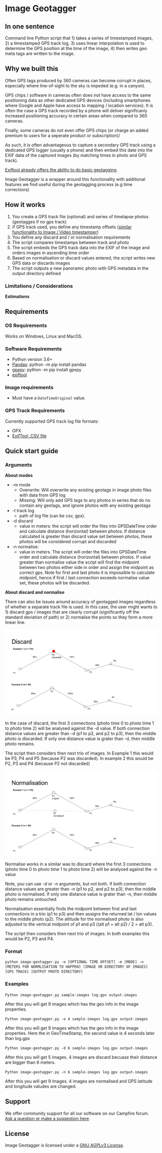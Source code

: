 # Image Geotagger

## In one sentence

Command line Python script that 1) takes a series of timestamped images, 2) a timestamped GPS track log, 3) uses linear interpolation is used to determine the GPS position at the time of the image, 4) then writes geo meta tags are written to the image.

## Why we built this

Often GPS tags produced by 360 cameras can become corrupt in places, especially where line-of-sight to the sky is impeded (e.g. in a canyon).

GPS chips / software in cameras often does not have access to the same positioning data as other dedicated GPS devices (including smartphones where Google and Apple have access to mapping / location services). It is often the case a GPS track recorded by a phone will deliver significanly increased positioning accuracy in certain areas when compared to 360 cameras.

Finally, some cameras do not even offer GPS chips (or charge an added premium to users for a seperate product or subscription)/

As such, it is often advantageous to capture a secondary GPS track using a dedicated GPS logger (usually a phone) and then embed this date into the EXIF data of the captured images (by matching times in photo and GPS track).

[Exiftool already offers the ability to do basic geotagging](https://exiftool.org/geotag.html).

Image Geotagger is a wrapper around this functionality with additional features we find useful during the geotagging process (e.g time corrections)

## How it works

1. You create a GPS track file (optional) and series of timelapse photos (geotagges if no gps track)
2. If GPS track used, you define any timestamp offsets ([similar functionality to Image / Video timestamper](https://github.com/trek-view/image-video-timestamper))
3. You define any discard and / or normalisation requirements
4. The script compares timestamps between track and photo
5. The script embeds the GPS track data into the EXIF of the image and orders images in ascending time order
6. Based on normalisation or discard values entered, the script writes new GPS data or discards images
7. The script outputs a new panoramic photo with GPS metadata in the output directory defined


### Limitations / Considerations

**Estimations**





## Requirements

### OS Requirements

Works on Windows, Linux and MacOS.

### Software Requirements

* Python version 3.6+
* [Pandas](https://pandas.pydata.org/docs/): python -m pip install pandas
* [gpxpy](https://pypi.org/project/gpxpy/): python -m pip install gpxpy
* [exiftool](https://exiftool.org/)

### Image requirements

* Must have a `DateTimeOriginal` value.

### GPS Track Requirements

Currently supported GPS track log file formats:

* GPX
* [ExifTool .CSV file](https://exiftool.org/geotag.html#CSVFormat)

## Quick start guide

### Arguments

**About modes**

* -m mode
	- Overwrite: Will overwrite any existing geotags in image photo files with data from GPS log
	- Missing: Will only add GPS tags to any photos in series that do no contain any geotags, and ignore photos with any existing geotags
* -t track log
    - path of log file (can be csv, gpx).  
* -d discard
	- value in meters: the script will order the files into GPSDateTime order and calculate distance (horizontal) between photos. If distance calculated is greater than discard value set between photos, these photos will be considered corrupt and discarded
* -n normalise: 
	- value in meters. The script will order the files into GPSDateTime order and calculate distance (horizontal) between photos. If value greater than normalise value the script will find the midpoint between two photos either side in order and assign the midpoint as correct gps. Note for first and last photo it is impossible to calculate midpoint, hence if first / last connection exceeds normalise value set, these photos will be discarded.

**About discard and normalise**

There can also be issues around accuracy of geotagged images regardless of whether a separate track file is used. In this case, the user might wants to 1) discard gps / images that are clearly corrupt (significantly off the standard deviation of path) or 2) normalise the points so they form a more linear line.

![Discard photos](/readme-images/discard-viz.jpg)

In the case of discard, the first 3 connections (photo time 0 to photo time 1 to photo time 2) will be analysed against the -d value. If both connection distance values are greater than -d (p1 to p2, and p2 to p3), then the middle photo is discarded. If only one distance value is grater than -d, then middle photo remains.

The script then considers then next trio of images. In Example 1 this would be P3, P4 and P5 (because P2 was discarded). In example 2 this would be P2, P3 and P4 (because P2 not discarded)

![Normalise photos](/readme-images/normalisation-viz.jpg)

Normalise works in a similar was to discard where the first 3 connections (photo time 0 to photo time 1 to photo time 2) will be analysed against the -n value

Note, you can use -d or -n arguments, but not both. If both connection distance values are greater than -n (p1 to p2, and p2 to p3), then the middle photo is normalised.  If only one distance value is grater than -n, then middle photo remains untouched.

Normalisation essentially finds the midpoint between first and last connections in a trio (p1 to p3) and then assigns the returned lat / lon values to the middle photo (p2). The altitude for the normalised photo is also adjusted to the vertical midpoint of p1 and p3 ((alt p1 + alt p2) / 2 = alt p3).

The script then considers then next trio of images. In both examples this would be P2, P3 and P4.

### Format

```
python image-geotagger.py -o [OPTIONAL TIME OFFSET] -m [MODE] -n [METERS FOR NORMLISATION TO HAPPEN] [IMAGE OR DIRECTORY OF IMAGES] [GPS TRACK] [OUTPUT PHOTO DIRECTORY]
```

### Examples

`
Python image-geotagger.py sample-images log.gpx output-images
`

After this you will get 9 images which has the geo info in the image properties.


`
Python image-geotagger.py -o 4 sample-images log.gpx output-images
`

After this you will get 9 images which has the geo info in the image properties. Here the in GeoTimeStamp, the second value is 4 seconds later than log.gpx

`
Python image-geotagger.py -d 6 sample-images log.gpx output-images
`

After this you will get 5 images. 4 images are discard becuase their distance are bigger than 6 meters.

`
Python image-geotagger.py -n 6 sample-images log.gpx output-images
`

After this you will get 9 images. 4 images are normalised and GPS latitude and longitude valudes are changed.

## Support 

We offer community support for all our software on our Campfire forum. [Ask a question or make a suggestion here](https://campfire.trekview.org/c/support/8).

## License

Image Geotagger is licensed under a [GNU AGPLv3 License](https://github.com/trek-view/image-geotagger/blob/master/LICENSE.txt).